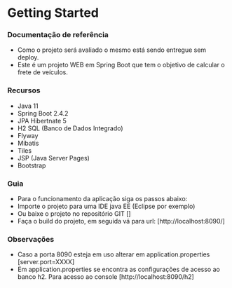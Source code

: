 # Getting Started

### Documentação de referência

* Como o projeto será avaliado o mesmo está sendo entregue sem deploy.
* Este é um projeto WEB em Spring Boot que tem o objetivo de calcular o frete de veículos.

### Recursos

* Java 11
* Spring Boot 2.4.2
* JPA Hibertnate 5
* H2 SQL (Banco de Dados Integrado)
* Flyway
* Mibatis
* Tiles
* JSP (Java Server Pages)
* Bootstrap

### Guia

* Para o funcionamento da aplicação siga os passos abaixo:
* Importe o projeto para uma IDE java EE (Eclipse por exemplo)
* Ou baixe o projeto no repositório GIT []
* Faça o build do projeto, em seguida vá para url: [http://localhost:8090/] 

### Observações

* Caso a porta 8090 esteja em uso alterar em application.properties [server.port=XXXX]
* Em application.properties se encontra as configurações de acesso ao banco h2. Para acesso ao console [http://localhost:8090/h2]
